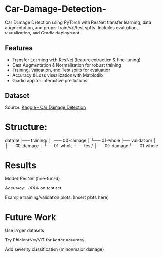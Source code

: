 # Car-Damage-Detection-
Car Damage Detection using PyTorch with ResNet transfer learning, data augmentation, and proper train/val/test splits. Includes evaluation, visualization, and Gradio deployment.

## Features
- Transfer Learning with ResNet (feature extraction & fine-tuning)  
- Data Augmentation & Normalization for robust training  
- Training, Validation, and Test splits for evaluation  
- Accuracy & Loss visualization with Matplotlib  
- Gradio app for interactive predictions  

## Dataset
Source: [Kaggle – Car Damage Detection](https://www.kaggle.com/datasets/anujms/car-damage-detection)  

# Structure:  
data1a/
├── training/
│ ├── 00-damage
│ └── 01-whole
├── validation/
│ ├── 00-damage
│ └── 01-whole
└── test/
├── 00-damage
└── 01-whole


# Results

Model: ResNet (fine-tuned)

Accuracy: ~XX% on test set

Example training/validation plots:
(Insert plots here)

# Future Work

Use larger datasets

Try EfficientNet/ViT for better accuracy

Add severity classification (minor/major damage)
